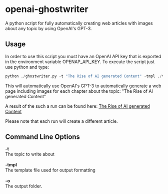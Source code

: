 # openai-ghostwriter

A python script for fully automatically creating web articles with images about any topic by using OpenAI's GPT-3. 

## Usage

In order to use this script you must have an OpenAI API key that is exported in the environment variable OPENAP_API_KEY.
To execute the script just use python and type:

```python
python ./ghostwriter.py -t "The Rise of AI generated Content" -tmpl ./template.php -o ai_content
```

This will automatically use OpenAI's GPT-3 to automatically generate a web page including images for each chapter about the topic: "The Rise of AI generated Content"

A result of the such a run can be found here:
[The Rise of AI generated Content](https://beltoforion.de/de/ai-ghostwriter/article_ai_content/index.php)

Please note that each run will create a different article.

 ## Command Line Options

<b>-t</b><br/> The topic to write about
<br/><br/>
<b>-tmpl</b><br/> The template file used for output formatting
<br/><br/>
<b>-o</b><br/> The output folder.
 
